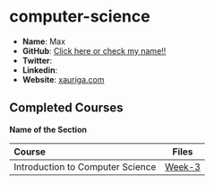 # computer-science

- **Name**: Max
- **GitHub**: [Click here or check my name!! ](https://github.com/AG-Systems)
- **Twitter**: []()
- **Linkedin**: []()
- **Website**: [xauriga.com]()

## Completed Courses

**Name of the Section**

Course|Files
:--|:--:
Introduction to Computer Science | [Week-3](https://github.com/AG-Systems/computer-science)
